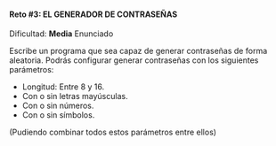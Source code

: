#### Reto #3: EL GENERADOR DE CONTRASEÑAS
Dificultad: **Media**
Enunciado

Escribe un programa que sea capaz de generar contraseñas de forma aleatoria. Podrás configurar generar contraseñas con los siguientes parámetros:

- Longitud: Entre 8 y 16.
- Con o sin letras mayúsculas.
- Con o sin números.
- Con o sin símbolos.

(Pudiendo combinar todos estos parámetros entre ellos)
